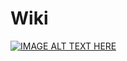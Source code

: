 # Wiki

[![IMAGE ALT TEXT HERE](https://img.youtube.com/vi/6d2KiGTHfa4/0.jpg)](https://www.youtube.com/watch?v=6d2KiGTHfa4)
